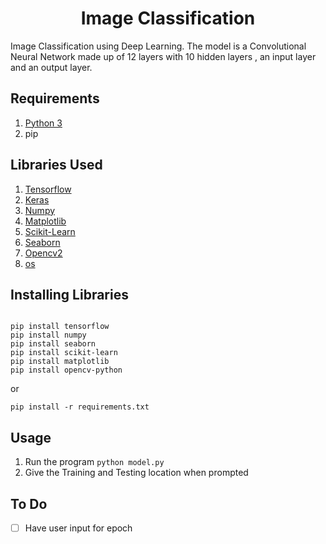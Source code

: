 <h1 align="center">Image Classification</h1>

Image Classification using Deep Learning. The model is a Convolutional Neural Network made up of 12 layers with 10 hidden layers , an input layer and an output layer.

## Requirements

1. [Python 3](https://www.python.org/downloads/)
1. pip

## Libraries Used

1. [Tensorflow](https://www.tensorflow.org/)
1. [Keras](https://keras.io/)
1. [Numpy](https://numpy.org/)
1. [Matplotlib](https://matplotlib.org/)
1. [Scikit-Learn](https://scikit-learn.org/stable/index.html)
1. [Seaborn](https://seaborn.pydata.org/)
1. [Opencv2](https://opencv.org/)
1. [os](https://docs.python.org/3/library/os.html)

## Installing Libraries

```console

pip install tensorflow
pip install numpy
pip install seaborn
pip install scikit-learn
pip install matplotlib
pip install opencv-python

```

or

```console
pip install -r requirements.txt
```

## Usage

1. Run the program `python model.py`
2. Give the Training and Testing location when prompted

## To Do

- [ ] Have user input for epoch
